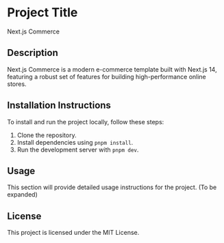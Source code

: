 # Project Title

Next.js Commerce

## Description

Next.js Commerce is a modern e-commerce template built with Next.js 14, featuring a robust set of features for building high-performance online stores.

## Installation Instructions

To install and run the project locally, follow these steps:

1. Clone the repository.
2. Install dependencies using `pnpm install`.
3. Run the development server with `pnpm dev`.

## Usage

This section will provide detailed usage instructions for the project. (To be expanded)

## License

This project is licensed under the MIT License.

